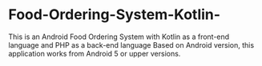# Food-Ordering-System-Kotlin-
This is an Android Food Ordering System with Kotlin as a front-end language and PHP as a back-end language 
Based on Android version, this application works from Android 5 or upper versions. 

